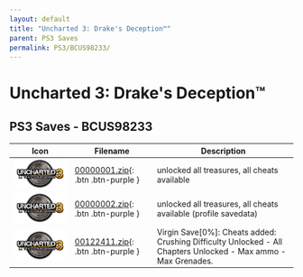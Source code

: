 ```yaml
---
layout: default
title: "Uncharted 3: Drake's Deception™"
parent: PS3 Saves
permalink: PS3/BCUS98233/
---
```

# Uncharted 3: Drake's Deception™

## PS3 Saves - BCUS98233

| Icon | Filename | Description |
|------|----------|-------------|
| ![Uncharted 3: Drake's Deception™](ICON0.PNG) | [00000001.zip](00000001.zip){: .btn .btn-purple } | unlocked all treasures, all cheats available |
| ![Uncharted 3: Drake's Deception™](ICON0.PNG) | [00000002.zip](00000002.zip){: .btn .btn-purple } | unlocked all treasures, all cheats available (profile savedata) |
| ![Uncharted 3: Drake's Deception™](ICON0.PNG) | [00122411.zip](00122411.zip){: .btn .btn-purple } | Virgin Save[0%]: Cheats added: Crushing Difficulty Unlocked - All Chapters Unlocked - Max ammo - Max Grenades. |
